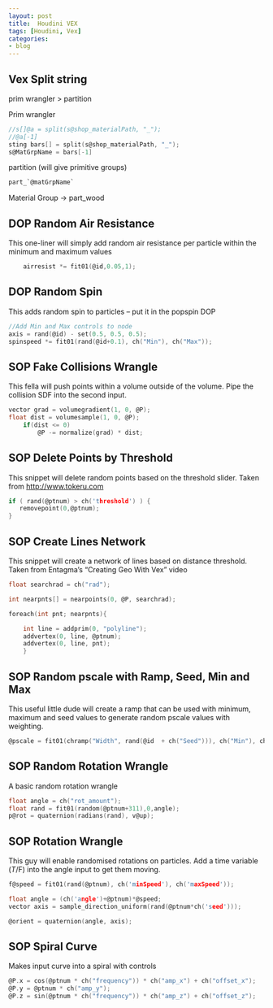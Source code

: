```yaml
---
layout: post
title:  Houdini VEX
tags: [Houdini, Vex]
categories:
- blog
---
```


## Vex Split string

prim wrangler > partition

Prim wrangler
```c
//s[]@a = split(s@shop_materialPath, "_");
//@a[-1]
sting bars[] = split(s@shop_materialPath, "_");
s@MatGrpName = bars[-1]
```
partition (will give primitive groups)
```c
part_`@matGrpName`
```
Material
Group -> part_wood

## DOP Random Air Resistance

This one-liner will simply add random air resistance per particle within the minimum and maximum values 

```c
	airresist *= fit01(@id,0.05,1);

```

## DOP Random Spin

This adds random spin to particles – put it in the popspin DOP 

```c
//Add Min and Max controls to node
axis = rand(@id) - set(0.5, 0.5, 0.5);
spinspeed *= fit01(rand(@id+0.1), ch("Min"), ch("Max"));
```

## SOP Fake Collisions Wrangle

This fella will push points within a volume outside of the volume. Pipe the collision SDF into the second input.
```c
vector grad = volumegradient(1, 0, @P);
float dist = volumesample(1, 0, @P);
    if(dist <= 0)
        @P -= normalize(grad) * dist;

```

## SOP Delete Points by Threshold

This snippet will delete random points based on the threshold slider. Taken from http://www.tokeru.com 
```c
if ( rand(@ptnum) > ch('threshold') ) {
   removepoint(0,@ptnum);
}
```

## SOP Create Lines Network

This snippet will create a network of lines based on distance threshold. Taken from Entagma’s “Creating Geo With Vex”  video 
```c
float searchrad = ch("rad");

int nearpnts[] = nearpoints(0, @P, searchrad);

foreach(int pnt; nearpnts){

    int line = addprim(0, "polyline");
    addvertex(0, line, @ptnum);
    addvertex(0, line, pnt);
    }
```

## SOP Random pscale with Ramp, Seed, Min and Max

This useful little dude will create a ramp that can be used with minimum, maximum and seed values to generate random pscale values with weighting.
```c
@pscale = fit01(chramp("Width", rand(@id  + ch("Seed"))), ch("Min"), ch("Max"));
```

## SOP Random Rotation Wrangle
A basic random rotation wrangle
```c
float angle = ch("rot_amount");
float rand = fit01(random(@ptnum+311),0,angle);
p@rot = quaternion(radians(rand), v@up);
```

## SOP Rotation Wrangle

This guy will enable randomised rotations on particles. Add a time variable ($T/$F) into the angle input to get them moving.
```c
f@speed = fit01(rand(@ptnum), ch('minSpeed'), ch('maxSpeed'));

float angle = (ch('angle')+@ptnum)*@speed;
vector axis = sample_direction_uniform(rand(@ptnum*ch('seed')));

@orient = quaternion(angle, axis);
```

## SOP Spiral Curve

Makes input curve into a spiral with controls
```c
@P.x = cos(@ptnum * ch("frequency")) * ch("amp_x") + ch("offset_x");
@P.y = @ptnum * ch("amp_y");
@P.z = sin(@ptnum * ch("frequency")) * ch("amp_z") + ch("offset_z");

```
